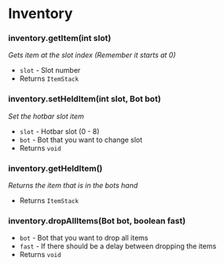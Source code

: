 # Inventory
    
### inventory.getItem(int slot)
*Gets item at the slot index (Remember it starts at 0)*
* `slot` - Slot number
* Returns `ItemStack`

### inventory.setHeldItem(int slot, Bot bot)
*Set the hotbar slot item*
* `slot` - Hotbar slot (0 - 8)
* `bot` - Bot that you want to change slot
* Returns `void`

### inventory.getHeldItem()
*Returns the item that is in the bots hand*
* Returns `ItemStack`

### inventory.dropAllItems(Bot bot, boolean fast)
* `bot` - Bot that you want to drop all items
* `fast` - If there should be a delay between dropping the items
* Returns `void`

